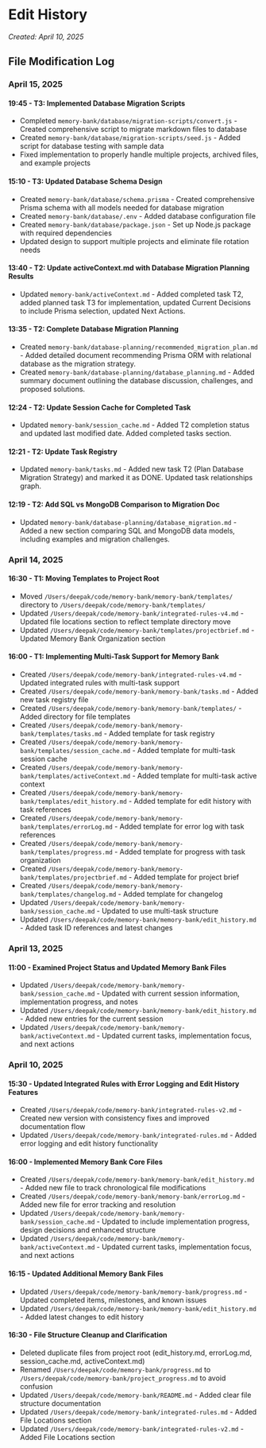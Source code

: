 # Edit History

*Created: April 10, 2025*

## File Modification Log

### April 15, 2025

#### 19:45 - T3: Implemented Database Migration Scripts
- Completed `memory-bank/database/migration-scripts/convert.js` - Created comprehensive script to migrate markdown files to database
- Created `memory-bank/database/migration-scripts/seed.js` - Added script for database testing with sample data
- Fixed implementation to properly handle multiple projects, archived files, and example projects

#### 15:10 - T3: Updated Database Schema Design
- Created `memory-bank/database/schema.prisma` - Created comprehensive Prisma schema with all models needed for database migration
- Created `memory-bank/database/.env` - Added database configuration file
- Created `memory-bank/database/package.json` - Set up Node.js package with required dependencies
- Updated design to support multiple projects and eliminate file rotation needs

#### 13:40 - T2: Update activeContext.md with Database Migration Planning Results
- Updated `memory-bank/activeContext.md` - Added completed task T2, added planned task T3 for implementation, updated Current Decisions to include Prisma selection, updated Next Actions.

#### 13:35 - T2: Complete Database Migration Planning
- Created `memory-bank/database-planning/recommended_migration_plan.md` - Added detailed document recommending Prisma ORM with relational database as the migration strategy.
- Created `memory-bank/database-planning/database_planning.md` - Added summary document outlining the database discussion, challenges, and proposed solutions.

#### 12:24 - T2: Update Session Cache for Completed Task
- Updated `memory-bank/session_cache.md` - Added T2 completion status and updated last modified date. Added completed tasks section.

#### 12:21 - T2: Update Task Registry
- Updated `memory-bank/tasks.md` - Added new task T2 (Plan Database Migration Strategy) and marked it as DONE. Updated task relationships graph.

#### 12:19 - T2: Add SQL vs MongoDB Comparison to Migration Doc
- Updated `memory-bank/database-planning/database_migration.md` - Added a new section comparing SQL and MongoDB data models, including examples and migration challenges.

### April 14, 2025

#### 16:30 - T1: Moving Templates to Project Root
- Moved `/Users/deepak/code/memory-bank/memory-bank/templates/` directory to `/Users/deepak/code/memory-bank/templates/`
- Updated `/Users/deepak/code/memory-bank/integrated-rules-v4.md` - Updated file locations section to reflect template directory move
- Updated `/Users/deepak/code/memory-bank/templates/projectbrief.md` - Updated Memory Bank Organization section

#### 16:00 - T1: Implementing Multi-Task Support for Memory Bank
- Created `/Users/deepak/code/memory-bank/integrated-rules-v4.md` - Updated integrated rules with multi-task support
- Created `/Users/deepak/code/memory-bank/memory-bank/tasks.md` - Added new task registry file
- Created `/Users/deepak/code/memory-bank/memory-bank/templates/` - Added directory for file templates
- Created `/Users/deepak/code/memory-bank/memory-bank/templates/tasks.md` - Added template for task registry
- Created `/Users/deepak/code/memory-bank/memory-bank/templates/session_cache.md` - Added template for multi-task session cache
- Created `/Users/deepak/code/memory-bank/memory-bank/templates/activeContext.md` - Added template for multi-task active context
- Created `/Users/deepak/code/memory-bank/memory-bank/templates/edit_history.md` - Added template for edit history with task references
- Created `/Users/deepak/code/memory-bank/memory-bank/templates/errorLog.md` - Added template for error log with task references
- Created `/Users/deepak/code/memory-bank/memory-bank/templates/progress.md` - Added template for progress with task organization
- Created `/Users/deepak/code/memory-bank/memory-bank/templates/projectbrief.md` - Added template for project brief
- Created `/Users/deepak/code/memory-bank/memory-bank/templates/changelog.md` - Added template for changelog
- Updated `/Users/deepak/code/memory-bank/memory-bank/session_cache.md` - Updated to use multi-task structure
- Updated `/Users/deepak/code/memory-bank/memory-bank/edit_history.md` - Added task ID references and latest changes

### April 13, 2025

#### 11:00 - Examined Project Status and Updated Memory Bank Files
- Updated `/Users/deepak/code/memory-bank/memory-bank/session_cache.md` - Updated with current session information, implementation progress, and notes
- Updated `/Users/deepak/code/memory-bank/memory-bank/edit_history.md` - Added new entries for the current session
- Updated `/Users/deepak/code/memory-bank/memory-bank/activeContext.md` - Updated current tasks, implementation focus, and next actions

### April 10, 2025

#### 15:30 - Updated Integrated Rules with Error Logging and Edit History Features
- Created `/Users/deepak/code/memory-bank/integrated-rules-v2.md` - Created new version with consistency fixes and improved documentation flow
- Updated `/Users/deepak/code/memory-bank/integrated-rules.md` - Added error logging and edit history functionality

#### 16:00 - Implemented Memory Bank Core Files
- Created `/Users/deepak/code/memory-bank/memory-bank/edit_history.md` - Added new file to track chronological file modifications
- Created `/Users/deepak/code/memory-bank/memory-bank/errorLog.md` - Added new file for error tracking and resolution
- Updated `/Users/deepak/code/memory-bank/memory-bank/session_cache.md` - Updated to include implementation progress, design decisions and enhanced structure
- Updated `/Users/deepak/code/memory-bank/memory-bank/activeContext.md` - Updated current tasks, implementation focus, and next actions

#### 16:15 - Updated Additional Memory Bank Files
- Updated `/Users/deepak/code/memory-bank/memory-bank/progress.md` - Updated completed items, milestones, and known issues
- Updated `/Users/deepak/code/memory-bank/memory-bank/edit_history.md` - Added latest changes to edit history

#### 16:30 - File Structure Cleanup and Clarification
- Deleted duplicate files from project root (edit_history.md, errorLog.md, session_cache.md, activeContext.md)
- Renamed `/Users/deepak/code/memory-bank/progress.md` to `/Users/deepak/code/memory-bank/project_progress.md` to avoid confusion
- Updated `/Users/deepak/code/memory-bank/README.md` - Added clear file structure documentation
- Updated `/Users/deepak/code/memory-bank/integrated-rules.md` - Added File Locations section
- Updated `/Users/deepak/code/memory-bank/integrated-rules-v2.md` - Added File Locations section

